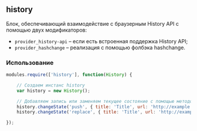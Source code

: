 ## history

Блок, обеспечивающий взаимодействие с браузерным History API с помощью двух модификаторов:
 * `provider_history-api` – если есть встроенная поддержка History API;
 * `provider_hashchange` – реализация с помощью фолбэка hashchange.

### Использование

```js
modules.require(['history'], function(History) {

    // Создаем инстанс history
    var history = new History();

    // Добавляем запись или заменяем текущее состояние с помощью методов pushState/replaceState
    history.changeState('push', { title: 'Title', url: 'http://example.org:8080/path' });
    history.changeState('replace', { title: 'Title', url: 'http://example.org:8080/path?test=1' });

});
```
